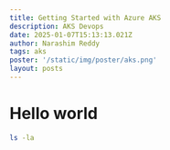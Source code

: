 ```yaml
---
title: Getting Started with Azure AKS
description: AKS Devops
date: 2025-01-07T15:13:13.021Z
author: Narashim Reddy
tags: aks
poster: '/static/img/poster/aks.png'
layout: posts
---
```


# Hello world
```bash
ls -la
```